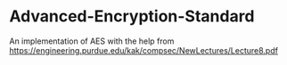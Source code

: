 # Advanced-Encryption-Standard

An implementation of AES with the help from https://engineering.purdue.edu/kak/compsec/NewLectures/Lecture8.pdf

